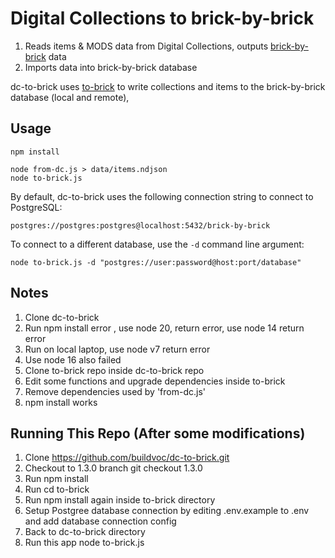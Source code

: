 # Digital Collections to brick-by-brick

1. Reads items & MODS data from Digital Collections, outputs [brick-by-brick](https://github.com/nypl-spacetime/brick-by-brick) data
2. Imports data into brick-by-brick database

dc-to-brick uses [to-brick](https://github.com/nypl-spacetime/to-brick) to write collections and items to the brick-by-brick database (local and remote),

## Usage

    npm install

    node from-dc.js > data/items.ndjson
    node to-brick.js

By default, dc-to-brick uses the following connection string to connect to PostgreSQL:

    postgres://postgres:postgres@localhost:5432/brick-by-brick

To connect to a different database, use the `-d` command line argument:

    node to-brick.js -d "postgres://user:password@host:port/database"


## Notes
1. Clone dc-to-brick
2. Run npm install error , use node 20, return error, use node 14 return error
3. Run on local laptop, use node v7 return error
4. Use node 16 also failed
5. Clone to-brick repo inside dc-to-brick repo
6. Edit some functions and upgrade dependencies inside to-brick
7. Remove dependencies used by 'from-dc.js'
8. npm install works

## Running This Repo (After some modifications)
1. Clone https://github.com/buildvoc/dc-to-brick.git
2. Checkout to 1.3.0 branch git checkout 1.3.0
3. Run npm install
4. Run cd to-brick
5. Run npm install again inside to-brick directory
6. Setup Postgree database connection by editing .env.example to .env and add database connection config
6. Back to dc-to-brick directory
7. Run this app node to-brick.js